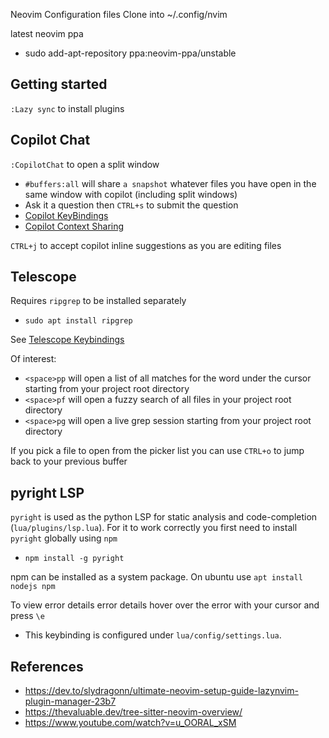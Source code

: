 Neovim Configuration files
Clone into ~/.config/nvim

latest neovim ppa
- sudo add-apt-repository ppa:neovim-ppa/unstable

## Getting started

`:Lazy sync` to install plugins

## Copilot Chat

`:CopilotChat` to open a split window
- `#buffers:all` will share `a snapshot` whatever files you have open in the same window with copilot (including split windows)
- Ask it a question then `CTRL+s` to submit the question
- [Copilot KeyBindings](https://github.com/CopilotC-Nvim/CopilotChat.nvim#key-mappings)
- [Copilot Context Sharing](https://github.com/CopilotC-Nvim/CopilotChat.nvim#contexts)

`CTRL+j` to accept copilot inline suggestions as you are editing files

## Telescope

Requires `ripgrep` to be installed separately
- `sudo apt install ripgrep`

See [Telescope Keybindings](lua/plugins/telescope.lua)

Of interest:
- `<space>pp` will open a list of all matches for the word under the cursor starting from your project root directory
- `<space>pf` will open a fuzzy search of all files in your project root directory
- `<space>pg` will open a live grep session starting from your project root directory

If you pick a file to open from the picker list you can use `CTRL+o` to jump back to your previous buffer

## pyright LSP

`pyright` is used as the python LSP for static analysis and code-completion (`lua/plugins/lsp.lua`).
For it to work correctly you first need to install `pyright` globally using `npm`
- `npm install -g pyright`

npm can be installed as a system package. On ubuntu use `apt install nodejs npm`

To view error details error details hover over the error with your cursor and press `\e`
- This keybinding is configured under `lua/config/settings.lua`.

## References

- https://dev.to/slydragonn/ultimate-neovim-setup-guide-lazynvim-plugin-manager-23b7
- https://thevaluable.dev/tree-sitter-neovim-overview/
- https://www.youtube.com/watch?v=u_OORAL_xSM

